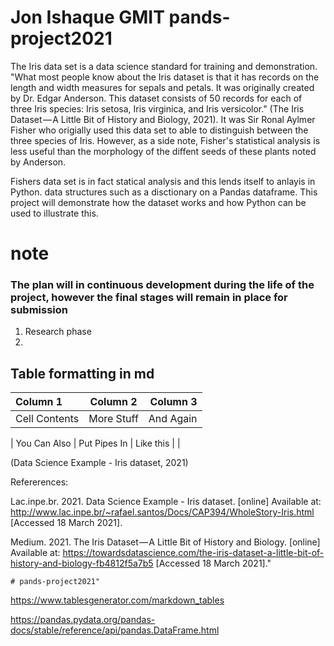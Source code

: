 # Jon Ishaque GMIT pands-project2021

The Iris data set is a data science standard for training and demonstration. "What most people know about the Iris dataset is that it has records on the length and width measures for sepals and petals. It was originally created by Dr. Edgar Anderson. This dataset consists of 50 records for each of three Iris species: Iris setosa, Iris virginica, and Iris versicolor." (The Iris Dataset — A Little Bit of History and Biology, 2021). It was Sir Ronal Aylmer Fisher who origially used this data set to able to distinguish between the three species of Iris. However, as a side note, Fisher's statistical analysis is less useful than the morphology of the diffent seeds of these plants noted by Anderson.

Fishers data set is in fact statical analysis and this lends itself to anlayis in Python. data structures such as a disctionary on a Pandas dataframe. This project will demonstrate how the dataset works and how Python can be used to illustrate this.

# note


### The plan will in continuous development during the life of the project, however the final stages will remain in place for submission

1. Research phase
2. 


## Table formatting in md
| Column 1       | Column 2     | Column 3     |
| :------------- | :----------: | -----------: |
|  Cell Contents | More Stuff   | And Again    |

| You Can Also   | Put Pipes In | Like this \| |




(Data Science Example - Iris dataset, 2021)


Refererences:

Lac.inpe.br. 2021. Data Science Example - Iris dataset. [online] Available at: <http://www.lac.inpe.br/~rafael.santos/Docs/CAP394/WholeStory-Iris.html> [Accessed 18 March 2021].

Medium. 2021. The Iris Dataset — A Little Bit of History and Biology. [online] Available at: <https://towardsdatascience.com/the-iris-dataset-a-little-bit-of-history-and-biology-fb4812f5a7b5> [Accessed 18 March 2021]."

    # pands-project2021" 


https://www.tablesgenerator.com/markdown_tables

https://pandas.pydata.org/pandas-docs/stable/reference/api/pandas.DataFrame.html